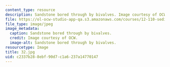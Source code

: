 ```yaml
---
content_type: resource
description: Sandstone bored through by bivalves. Image courtesy of OCW.
file: https://ol-ocw-studio-app-qa.s3.amazonaws.com/courses/12-110-sedimentary-geology-fall-2004/c2337b288ebf90d7c1a6237a14770147_32.jpg
file_type: image/jpeg
image_metadata:
  caption: Sandstone bored through by bivalves.
  credit: Image courtesy of OCW.
  image-alt: Sandstone bored through by bivalves.
resourcetype: Image
title: 32.jpg
uid: c2337b28-8ebf-90d7-c1a6-237a14770147
---
```

